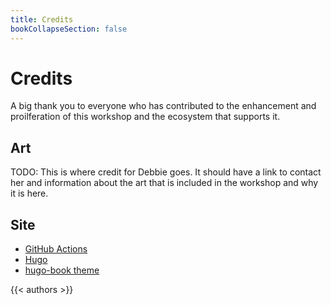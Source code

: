 ```yaml
---
title: Credits
bookCollapseSection: false
---
```


# Credits

A big thank you to everyone who has contributed to the enhancement and proilferation of this workshop and the ecosystem
that supports it.

## Art

TODO: This is where credit for Debbie goes. It should have a link to contact her and information about the art
that is included in the workshop and why it is here.

## Site

* [GitHub Actions](https://docs.github.com/en/actions)
* [Hugo](https://gohugo.io/)
* [hugo-book theme](https://github.com/alex-shpak/hugo-book)


{{< authors >}}

